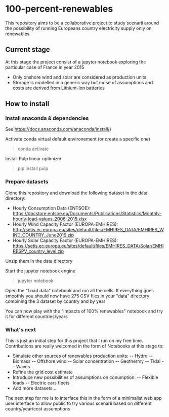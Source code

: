 # 100-percent-renewables

This repository aims to be a collaborative project to study scenarii around the possibility of running Europeans country electricity supply only on renewables

## Current stage
At this stage the project consist of a jupyter notebook exploring the particular case of France in year 2015

- Only onshore wind and solar are considered as production units
- Storage is modelled in a generic way but mose of assumptions and costs are derived from Lithium-Ion batteries

## How to install
### Install anaconda & dependencies
See https://docs.anaconda.com/anaconda/install/)

Activate conda virtual default environement (or create a specific one)

> conda activate

Install Pulp linear optimizer 

> pip install pulp

### Prepare datasets
Clone this repository and download the following dataset in the data directory:

- Hourly Consumption Data (ENTSOE): https://docstore.entsoe.eu/Documents/Publications/Statistics/Monthly-hourly-load-values_2006-2015.xlsx
- Hourly Wind Capacity Factor (EUROPA-EMHIRES): http://setis.ec.europa.eu/sites/default/files/EMHIRES_DATA/EMHIRES_WIND_COUNTRY_June2019.zip
- Hourly Solar Capacity Factor (EUROPA-EMHIRES): https://setis.ec.europa.eu/sites/default/files/EMHIRES_DATA/Solar/EMHIRESPV_country_level.zip

Unzip them in the data directory

Start the jupyter notebook engine

> jupyter notebook

Open the "Load data" notebook and run all the cells.
If everything goes smoothly you should now have 275 CSV files in your "data" directory combining the 3 dataset by country and by year

You can now play with the "Impacts of 100% renewables" notebook and try it for different countries/years

### What's next
This is just an initial step for this project that I run on my free time.
Contributions are really welcomed in the form of Notebooks at this stage to:
- Simulate other sources of renewables production units:
-- Hydro
-- Biomass
-- Offshore wind
-- Solar concentration
-- Geothermy
-- Tidal
-- Waves
- Refine the grid cost estimate
- Introduce new possibilities of assumptions on conumption:
-- Flexible loads
-- Electric cars fleets
- Add more datasets...

The next step for me is to interface this in the form of a minimalist web app user interface to allow public to try various scenarii based on different country/year/cost assumptions
